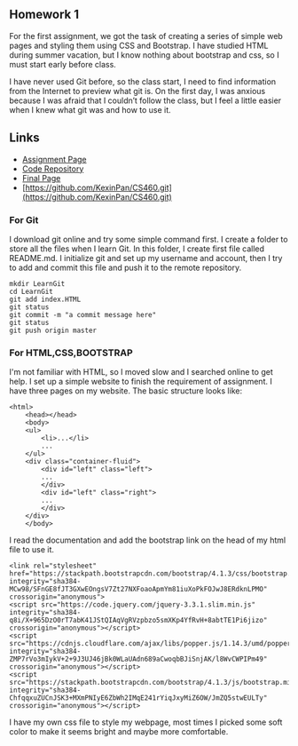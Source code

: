 ## Homework 1

For the first assignment, we got the task of creating a series of simple web pages and styling them using CSS and Bootstrap. I have studied HTML during summer vacation, but I know nothing about bootstrap and css, so I must start early before class.

I have never used Git before, so the class start, I need to find information from the Internet to preview what git is. On the first day, I was anxious because I was afraid that I couldn’t follow the class, but I feel a little easier when I knew what git was and how to use it.

## Links

* [Assignment Page](http://www.wou.edu/~morses/classes/cs46x/assignments/HW1.html)
* [Code Repository](https://github.com/KexinPan/CS460)
* [Final Page](https://github.com/KexinPan/CS460/blob/master/HW1/index.html)
* [https://github.com/KexinPan/CS460.git](https://github.com/KexinPan/CS460.git)

### For Git

I download git online and try some simple command first. I create a folder to store all the files when I learn Git. In this folder, I create first file called README.md. I initialize git and set up my username and account, then I try to add and commit this file and push it to the remote repository.

```
mkdir LearnGit
cd LearnGit
git add index.HTML
git status
git commit -m "a commit message here"
git status
git push origin master
```
### For HTML,CSS,BOOTSTRAP

I'm not familiar with HTML, so I moved slow and I searched online to get help. I set up a simple website to finish the requirement of assignment. I have three pages on my website. The basic structure looks like:

```
<html>
    <head></head>
    <body>
    <ul>
        <li>...</li>
        ...
    </ul>
    <div class="container-fluid">
        <div id="left" class="left">
        ...
        </div>
        <div id="left" class="right">
        ...
        </div>
    </div>
    </body>
```


I read the documentation and add the bootstrap link on the head of my html file to use it.
```
<link rel="stylesheet" href="https://stackpath.bootstrapcdn.com/bootstrap/4.1.3/css/bootstrap.min.css" integrity="sha384-MCw98/SFnGE8fJT3GXwEOngsV7Zt27NXFoaoApmYm81iuXoPkFOJwJ8ERdknLPMO" crossorigin="anonymous">
<script src="https://code.jquery.com/jquery-3.3.1.slim.min.js" integrity="sha384-q8i/X+965DzO0rT7abK41JStQIAqVgRVzpbzo5smXKp4YfRvH+8abtTE1Pi6jizo" crossorigin="anonymous"></script>
<script src="https://cdnjs.cloudflare.com/ajax/libs/popper.js/1.14.3/umd/popper.min.js" integrity="sha384-ZMP7rVo3mIykV+2+9J3UJ46jBk0WLaUAdn689aCwoqbBJiSnjAK/l8WvCWPIPm49" crossorigin="anonymous"></script>
<script src="https://stackpath.bootstrapcdn.com/bootstrap/4.1.3/js/bootstrap.min.js" integrity="sha384-ChfqqxuZUCnJSK3+MXmPNIyE6ZbWh2IMqE241rYiqJxyMiZ6OW/JmZQ5stwEULTy" crossorigin="anonymous"></script>
```
I have my own css file to style my webpage, most times I picked some soft color to make it seems bright and maybe more comfortable.




